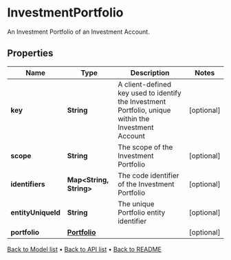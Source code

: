 

# InvestmentPortfolio

An Investment Portfolio of an Investment Account.

## Properties

| Name | Type | Description | Notes |
|------------ | ------------- | ------------- | -------------|
|**key** | **String** | A client-defined key used to identify the Investment Portfolio, unique within the Investment Account |  [optional] |
|**scope** | **String** | The scope of the Investment Portfolio |  [optional] |
|**identifiers** | **Map&lt;String, String&gt;** | The code identifier of the Investment Portfolio |  [optional] |
|**entityUniqueId** | **String** | The unique Portfolio entity identifier |  [optional] |
|**portfolio** | [**Portfolio**](Portfolio.md) |  |  [optional] |



[Back to Model list](../README.md#documentation-for-models) &#8226; [Back to API list](../README.md#documentation-for-api-endpoints) &#8226; [Back to README](../README.md)


